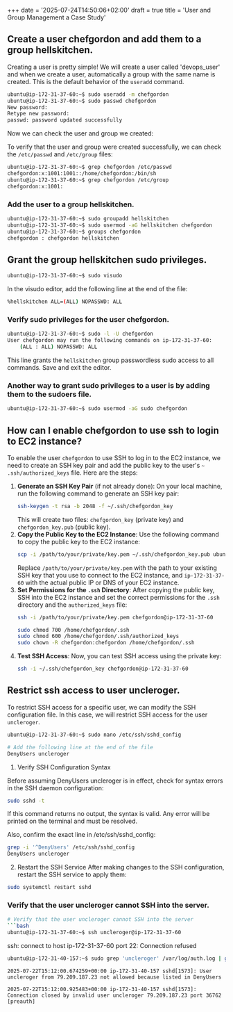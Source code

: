 +++
date = '2025-07-24T14:50:06+02:00'
draft = true
title = 'User and Group Management a Case Study'

## Create a user chefgordon and add them to a group hellskitchen.
Creating a user is pretty simple! We will create a user called 'devops_user' and when we create a user, automatically a group with the same name is created. This is the default behavior of the `useradd` command.

```bash
ubuntu@ip-172-31-37-60:~$ sudo useradd -m chefgordon
ubuntu@ip-172-31-37-60:~$ sudo passwd chefgordon
New password:
Retype new password:
passwd: password updated successfully
```
Now we can check the user and group we created:

To verify that the user and group were created successfully, we can check the `/etc/passwd` and `/etc/group` files:

```bash
ubuntu@ip-172-31-37-60:~$ grep chefgordon /etc/passwd
chefgordon:x:1001:1001::/home/chefgordon:/bin/sh
ubuntu@ip-172-31-37-60:~$ grep chefgordon /etc/group
chefgordon:x:1001:
```

### Add the user to a group hellskitchen.

```bash
ubuntu@ip-172-31-37-60:~$ sudo groupadd hellskitchen
ubuntu@ip-172-31-37-60:~$ sudo usermod -aG hellskitchen chefgordon
ubuntu@ip-172-31-37-60:~$ groups chefgordon
chefgordon : chefgordon hellskitchen
```
## Grant the group hellskitchen sudo privileges.

```bash
ubuntu@ip-172-31-37-60:~$ sudo visudo
```
In the visudo editor, add the following line at the end of the file:
```bash
%hellskitchen ALL=(ALL) NOPASSWD: ALL
```

### Verify sudo privileges for the user chefgordon.
```bash
ubuntu@ip-172-31-37-60:~$ sudo -l -U chefgordon
User chefgordon may run the following commands on ip-172-31-37-60:
    (ALL : ALL) NOPASSWD: ALL
```
This line grants the `hellskitchen` group passwordless sudo access to all commands. Save and exit the editor.

### Another way to grant sudo privileges to a user is by adding them to the sudoers file.

```bash
ubuntu@ip-172-31-37-60:~$ sudo usermod -aG sudo chefgordon
```

## How can I enable chefgordon to use ssh to login to EC2 instance?
To enable the user `chefgordon` to use SSH to log in to the EC2 instance, we need to create an SSH key pair and add the public key to the user's `~ .ssh/authorized_keys` file. Here are the steps: 
1. **Generate an SSH Key Pair** (if not already done):
   On your local machine, run the following command to generate an SSH key pair:
   ```bash
   ssh-keygen -t rsa -b 2048 -f ~/.ssh/chefgordon_key
   ```
   This will create two files: `chefgordon_key` (private key) and `chefgordon_key.pub` (public key).
2. **Copy the Public Key to the EC2 Instance**:
   Use the following command to copy the public key to the EC2 instance:
   ```bash
   scp -i /path/to/your/private/key.pem ~/.ssh/chefgordon_key.pub ubuntu@ip-172-31-37-60:/home/chefgordon/.ssh/authorized_keys
   ```
   Replace `/path/to/your/private/key.pem` with the path to your existing SSH key that you use to connect to the EC2 instance, and `ip-172-31-37-60` with the actual public IP or DNS of your EC2 instance.
3. **Set Permissions for the `.ssh` Directory**:
   After copying the public key, SSH into the EC2 instance and set the correct permissions for the `.ssh` directory and the `authorized_keys` file:
   ```bash
   ssh -i /path/to/your/private/key.pem chefgordon@ip-172-31-37-60
   ```
   ```bash
   sudo chmod 700 /home/chefgordon/.ssh
   sudo chmod 600 /home/chefgordon/.ssh/authorized_keys
   sudo chown -R chefgordon:chefgordon /home/chefgordon/.ssh
   ```
4. **Test SSH Access**:
   Now, you can test SSH access using the private key:
   ```bash
   ssh -i ~/.ssh/chefgordon_key chefgordon@ip-172-31-37-60
   ```


## Restrict ssh access to user uncleroger.
To restrict SSH access for a specific user, we can modify the SSH configuration file. In this case, we will restrict SSH access for the user `uncleroger`. 
```bash
ubuntu@ip-172-31-37-60:~$ sudo nano /etc/ssh/sshd_config
```
```bash
# Add the following line at the end of the file
DenyUsers uncleroger
```
1. Verify SSH Configuration Syntax

Before assuming DenyUsers uncleroger is in effect, check for syntax errors in the SSH daemon configuration:

```bash
sudo sshd -t
```

If this command returns no output, the syntax is valid. Any error will be printed on the terminal and must be resolved.

Also, confirm the exact line in /etc/ssh/sshd_config:

```bash
grep -i '^DenyUsers' /etc/ssh/sshd_config
DenyUsers uncleroger
```

2. Restart the SSH Service
After making changes to the SSH configuration, restart the SSH service to apply them:

```bash
sudo systemctl restart sshd
```
### Verify that the user uncleroger cannot SSH into the server.
```bash
# Verify that the user uncleroger cannot SSH into the server
```bash
ubuntu@ip-172-31-37-60:~$ ssh uncleroger@ip-172-31-37-60
```

ssh: connect to host ip-172-31-37-60 port 22: Connection refused

```bash
ubuntu@ip-172-31-40-157:~$ sudo grep 'uncleroger' /var/log/auth.log | grep 'sshd'
```
```plaintext
2025-07-22T15:12:00.674259+00:00 ip-172-31-40-157 sshd[1573]: User uncleroger from 79.209.187.23 not allowed because listed in DenyUsers

2025-07-22T15:12:00.925483+00:00 ip-172-31-40-157 sshd[1573]: Connection closed by invalid user uncleroger 79.209.187.23 port 36762 [preauth]
``` 

